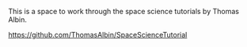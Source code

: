 This is a space to work through the space science tutorials by Thomas Albin.

https://github.com/ThomasAlbin/SpaceScienceTutorial
